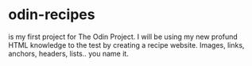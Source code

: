 # odin-recipes 
is my first project for The Odin Project. I will be using my new profund HTML knowledge to the test 
by creating a recipe website. Images, links, anchors, headers, lists.. you name it.